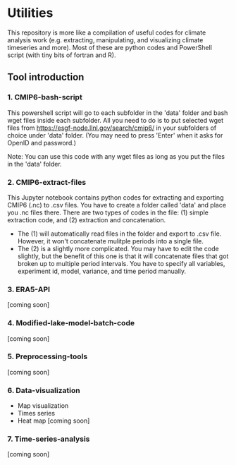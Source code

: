 # Utilities

This repository is more like a compilation of useful codes for climate analysis work (e.g. extracting, manipulating, and visualizing climate timeseries and more). Most of these are python codes and PowerShell script (with tiny bits of fortran and R).

## Tool introduction
### 1. CMIP6-bash-script
This powershell script will go to each subfolder in the 'data' folder and bash wget files inside each subfolder. All you need to do is to put selected wget files from https://esgf-node.llnl.gov/search/cmip6/ in your subfolders of choice under 'data' folder. (You may need to press 'Enter' when it asks for OpenID and password.)

Note: You can use this code with any wget files as long as you put the files in the 'data' folder.


### 2. CMIP6-extract-files
This Jupyter notebook contains python codes for extracting and exporting CMIP6 (.nc) to .csv files. You have to create a folder called 'data' and place you .nc files there. There are two types of codes in the file: (1) simple extraction code, and (2) extraction and concatenation.

* The (1) will automatically read files in the folder and export to .csv file. However, it won't concatenate mulitple periods into a single file.
* The (2) is a slightly more complicated. You may have to edit the code slightly, but the benefit of this one is that it will concatenate files that got broken up to multiple period intervals. You have to specify all variables, experiment id, model, variance, and time period manually.


### 3. ERA5-API
[coming soon]


### 4. Modified-lake-model-batch-code
[coming soon]


### 5. Preprocessing-tools
[coming soon]


### 6. Data-visualization
* Map visualization
* Times series
* Heat map
[coming soon]


### 7. Time-series-analysis
[coming soon]
